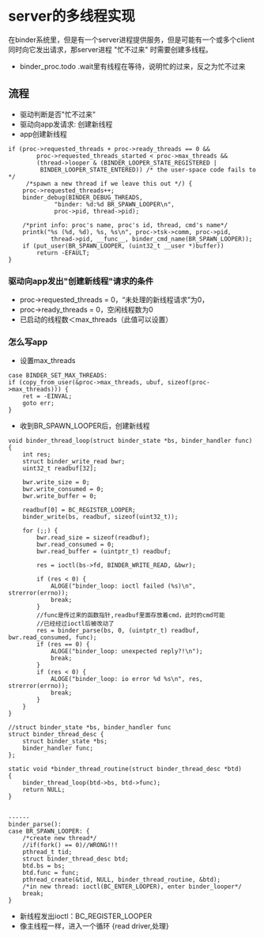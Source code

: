 # server的多线程实现
在binder系统里，但是有一个server进程提供服务，但是可能有一个或多个client同时向它发出请求，那server进程 "忙不过来" 时需要创建多线程。
* binder_proc.todo .wait里有线程在等待，说明忙的过来，反之为忙不过来

## 流程
* 驱动判断是否"忙不过来"
* 驱动向app发请求: 创建新线程
* app创建新线程
```
if (proc->requested_threads + proc->ready_threads == 0 &&
	    proc->requested_threads_started < proc->max_threads &&
	    (thread->looper & (BINDER_LOOPER_STATE_REGISTERED |
	     BINDER_LOOPER_STATE_ENTERED)) /* the user-space code fails to */
     /*spawn a new thread if we leave this out */) {
	proc->requested_threads++;
	binder_debug(BINDER_DEBUG_THREADS,
		     "binder: %d:%d BR_SPAWN_LOOPER\n",
		     proc->pid, thread->pid);
    
    /*print info: proc's name, proc's id, thread, cmd's name*/
    printk("%s (%d, %d), %s, %s\n", proc->tsk->comm, proc->pid,
            thread->pid, __func__, binder_cmd_name(BR_SPAWN_LOOPER));
	if (put_user(BR_SPAWN_LOOPER, (uint32_t __user *)buffer))
		return -EFAULT;
}
```
### 驱动向app发出"创建新线程"请求的条件
* proc->requested_threads = 0，“未处理的新线程请求”为0，
* proc->ready_threads = 0，空闲线程数为0
* 已启动的线程数＜max_threads（此值可以设置）

### 怎么写app
* 设置max_threads
```
case BINDER_SET_MAX_THREADS:
if (copy_from_user(&proc->max_threads, ubuf, sizeof(proc->max_threads))) {
	ret = -EINVAL;
	goto err;
}
```
* 收到BR_SPAWN_LOOPER后，创建新线程
```
void binder_thread_loop(struct binder_state *bs, binder_handler func)
{
    int res;
    struct binder_write_read bwr;
    uint32_t readbuf[32];

    bwr.write_size = 0;
    bwr.write_consumed = 0;
    bwr.write_buffer = 0;

    readbuf[0] = BC_REGISTER_LOOPER;
    binder_write(bs, readbuf, sizeof(uint32_t));

    for (;;) {
        bwr.read_size = sizeof(readbuf);
        bwr.read_consumed = 0;
        bwr.read_buffer = (uintptr_t) readbuf;

        res = ioctl(bs->fd, BINDER_WRITE_READ, &bwr);

        if (res < 0) {
            ALOGE("binder_loop: ioctl failed (%s)\n", strerror(errno));
            break;
        }
        //func是传过来的函数指针,readbuf里面存放着cmd，此时的cmd可能
        //已经经过ioctl后被改动了
        res = binder_parse(bs, 0, (uintptr_t) readbuf, bwr.read_consumed, func);
        if (res == 0) {
            ALOGE("binder_loop: unexpected reply?!\n");
            break;
        }
        if (res < 0) {
            ALOGE("binder_loop: io error %d %s\n", res, strerror(errno));
            break;
        }
    }
}

//struct binder_state *bs, binder_handler func
struct binder_thread_desc {
    struct binder_state *bs;
    binder_handler func;
};

static void *binder_thread_routine(struct binder_thread_desc *btd)
{
    binder_thread_loop(btd->bs, btd->func);
    return NULL;
}


------
binder_parse():
case BR_SPAWN_LOOPER: {
    /*create new thread*/
    //if(fork() == 0)//WRONG!!!
    pthread_t tid;
    struct binder_thread_desc btd;
    btd.bs = bs;
    btd.func = func;
    pthread_create(&tid, NULL, binder_thread_routine, &btd);
    /*in new thread: ioctl(BC_ENTER_LOOPER), enter binder_looper*/
    break;
}
```
* 新线程发出ioctl：BC_REGISTER_LOOPER
* 像主线程一样，进入一个循环 {read driver,处理}